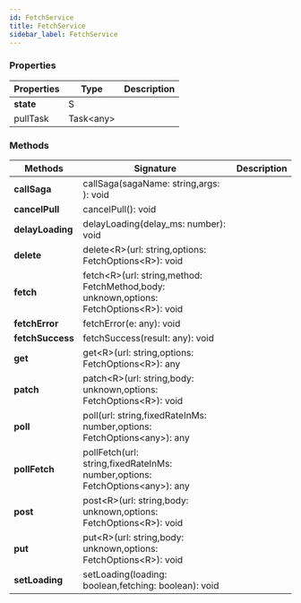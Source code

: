 ```yaml
---
id: FetchService
title: FetchService
sidebar_label: FetchService
---
```




### Properties

| Properties | Type | Description |
| --------- | ---- | ----------- |
| **state** | S |  |
| pullTask | Task<any\> |  |


### Methods

| Methods | Signature | Description |
| --------- | ---- | ----------- |
| **callSaga** | callSaga(sagaName: string,args: ): void |  |
| **cancelPull** | cancelPull(): void |  |
| **delayLoading** | delayLoading(delay_ms: number): void |  |
| **delete** | delete<R\>(url: string,options: FetchOptions<R\>): void |  |
| **fetch** | fetch<R\>(url: string,method: FetchMethod,body: unknown,options: FetchOptions<R\>): void |  |
| **fetchError** | fetchError(e: any): void |  |
| **fetchSuccess** | fetchSuccess(result: any): void |  |
| **get** | get<R\>(url: string,options: FetchOptions<R\>): any |  |
| **patch** | patch<R\>(url: string,body: unknown,options: FetchOptions<R\>): void |  |
| **poll** | poll(url: string,fixedRateInMs: number,options: FetchOptions<any\>): any |  |
| **pollFetch** | pollFetch(url: string,fixedRateInMs: number,options: FetchOptions<any\>): any |  |
| **post** | post<R\>(url: string,body: unknown,options: FetchOptions<R\>): void |  |
| **put** | put<R\>(url: string,body: unknown,options: FetchOptions<R\>): void |  |
| **setLoading** | setLoading(loading: boolean,fetching: boolean): void |  |
